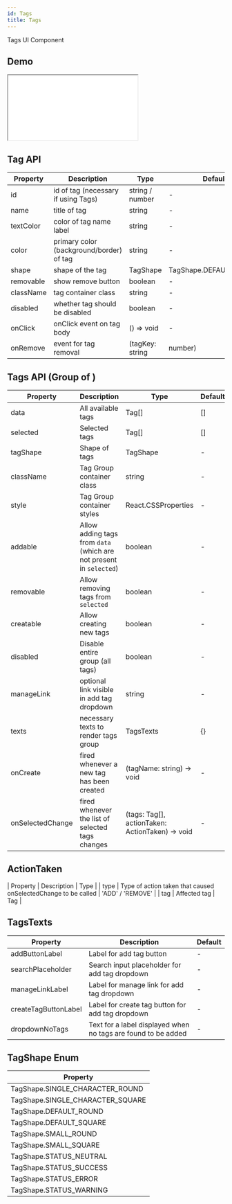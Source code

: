 ```yaml
---
id: Tags
title: Tags
---
```


Tags UI Component

## Demo

<iframe src="/storybook-static/iframe.html?id=components-tags--default"></iframe>

## Tag API

| Property  | Description                              | Type            | Default                |
| --------- | ---------------------------------------- | --------------- | ---------------------- |
| id        | id of tag (necessary if using Tags)      | string / number | -                      |
| name      | title of tag                             | string          | -                      |
| textColor | color of tag name label                  | string          | -                      |
| color     | primary color (background/border) of tag | string          | -                      |
| shape     | shape of the tag                         | TagShape        | TagShape.DEFAULT_ROUND |
| removable | show remove button                       | boolean         | -                      |
| className | tag container class                      | string          | -                      |
| disabled  | whether tag should be disabled           | boolean         | -                      |
| onClick   | onClick event on tag body                | () => void      | -                      |
| onRemove  | event for tag removal                    | (tagKey: string | number)                | - |

## Tags API (Group of <Tag />)

| Property         | Description                                                         | Type                                            | Default |
| ---------------- | ------------------------------------------------------------------- | ----------------------------------------------- | ------- |
| data             | All available tags                                                  | Tag[]                                           | []      |
| selected         | Selected tags                                                       | Tag[]                                           | []      |
| tagShape         | Shape of tags                                                       | TagShape                                        | -       |
| className        | Tag Group container class                                           | string                                          | -       |
| style            | Tag Group container styles                                          | React.CSSProperties                             | -       |
| addable          | Allow adding tags from `data` (which are not present in `selected`) | boolean                                         | -       |
| removable        | Allow removing tags from `selected`                                 | boolean                                         | -       |
| creatable        | Allow creating new tags                                             | boolean                                         | -       |
| disabled         | Disable entire group (all tags)                                     | boolean                                         | -       |
| manageLink       | optional link visible in add tag dropdown                           | string                                          | -       |
| texts            | necessary texts to render tags group                                | TagsTexts                                       | {}      |
| onCreate         | fired whenever a new tag has been created                           | (tagName: string) -> void                       | -       |
| onSelectedChange | fired whenever the list of selected tags changes                    | (tags: Tag[], actionTaken: ActionTaken) -> void | -       |

## ActionTaken

| Property | Description | Type |
| type | Type of action taken that caused onSelectedChange to be called | 'ADD' / 'REMOVE' |
| tag | Affected tag | Tag |

## TagsTexts

| Property             | Description                                                   | Default |
| -------------------- | ------------------------------------------------------------- | ------- |
| addButtonLabel       | Label for add tag button                                      | -       |
| searchPlaceholder    | Search input placeholder for add tag dropdown                 | -       |
| manageLinkLabel      | Label for manage link for add tag dropdown                    | -       |
| createTagButtonLabel | Label for create tag button for add tag dropdown              | -       |
| dropdownNoTags       | Text for a label displayed when no tags are found to be added | -       |

## TagShape Enum

| Property                         |
| -------------------------------- |
| TagShape.SINGLE_CHARACTER_ROUND  |
| TagShape.SINGLE_CHARACTER_SQUARE |
| TagShape.DEFAULT_ROUND           |
| TagShape.DEFAULT_SQUARE          |
| TagShape.SMALL_ROUND             |
| TagShape.SMALL_SQUARE            |
| TagShape.STATUS_NEUTRAL          |
| TagShape.STATUS_SUCCESS          |
| TagShape.STATUS_ERROR            |
| TagShape.STATUS_WARNING          |
